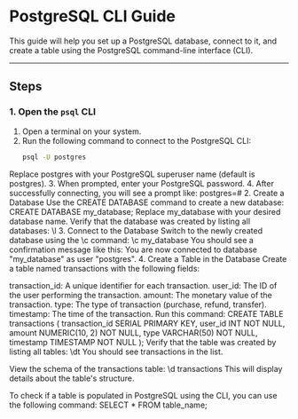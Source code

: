 # PostgreSQL CLI Guide

This guide will help you set up a PostgreSQL database, connect to it, and create a table using the PostgreSQL command-line interface (CLI).

---

## Steps

### 1. Open the `psql` CLI

1. Open a terminal on your system.
2. Run the following command to connect to the PostgreSQL CLI:
   ```bash
   psql -U postgres
Replace postgres with your PostgreSQL superuser name (default is postgres).
3. When prompted, enter your PostgreSQL password. 4. After successfully connecting, you will see a prompt like:
    postgres=#
2. Create a Database
Use the CREATE DATABASE command to create a new database:
    CREATE DATABASE my_database;
Replace my_database with your desired database name.
Verify that the database was created by listing all databases:
    \l
3. Connect to the Database
Switch to the newly created database using the \c command:
    \c my_database
You should see a confirmation message like this:
    You are now connected to database "my_database" as user "postgres".
4. Create a Table in the Database
Create a table named transactions with the following fields:

transaction_id: A unique identifier for each transaction.
user_id: The ID of the user performing the transaction.
amount: The monetary value of the transaction.
type: The type of transaction (purchase, refund, transfer).
timestamp: The time of the transaction.
Run this command:
    CREATE TABLE transactions (
        transaction_id SERIAL PRIMARY KEY,
        user_id INT NOT NULL,
        amount NUMERIC(10, 2) NOT NULL,
        type VARCHAR(50) NOT NULL,
        timestamp TIMESTAMP NOT NULL
    );
Verify that the table was created by listing all tables:
    \dt
You should see transactions in the list.

View the schema of the transactions table:
    \d transactions
This will display details about the table's structure.

To check if a table is populated in PostgreSQL using the CLI, you can use the following command:
    SELECT * FROM table_name;